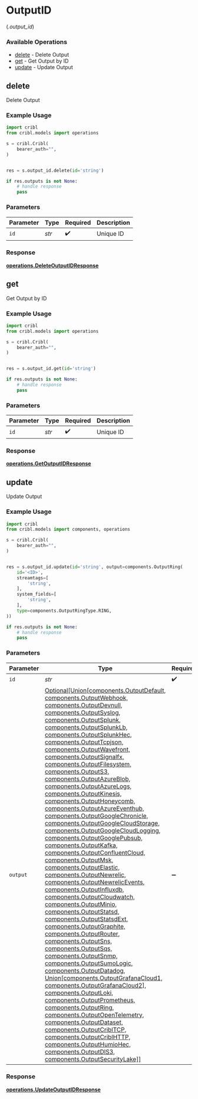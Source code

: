 # OutputID
(*.output_id*)

### Available Operations

* [delete](#delete) - Delete Output
* [get](#get) - Get Output by ID
* [update](#update) - Update Output

## delete

Delete Output

### Example Usage

```python
import cribl
from cribl.models import operations

s = cribl.Cribl(
    bearer_auth="",
)


res = s.output_id.delete(id='string')

if res.outputs is not None:
    # handle response
    pass
```

### Parameters

| Parameter          | Type               | Required           | Description        |
| ------------------ | ------------------ | ------------------ | ------------------ |
| `id`               | *str*              | :heavy_check_mark: | Unique ID          |


### Response

**[operations.DeleteOutputIDResponse](../../models/operations/deleteoutputidresponse.md)**


## get

Get Output by ID

### Example Usage

```python
import cribl
from cribl.models import operations

s = cribl.Cribl(
    bearer_auth="",
)


res = s.output_id.get(id='string')

if res.outputs is not None:
    # handle response
    pass
```

### Parameters

| Parameter          | Type               | Required           | Description        |
| ------------------ | ------------------ | ------------------ | ------------------ |
| `id`               | *str*              | :heavy_check_mark: | Unique ID          |


### Response

**[operations.GetOutputIDResponse](../../models/operations/getoutputidresponse.md)**


## update

Update Output

### Example Usage

```python
import cribl
from cribl.models import components, operations

s = cribl.Cribl(
    bearer_auth="",
)


res = s.output_id.update(id='string', output=components.OutputRing(
    id='<ID>',
    streamtags=[
        'string',
    ],
    system_fields=[
        'string',
    ],
    type=components.OutputRingType.RING,
))

if res.outputs is not None:
    # handle response
    pass
```

### Parameters

| Parameter                                                                                                                                                                                                                                                                                                                                                                                                                                                                                                                                                                                                                                                                                                                                                                                                                                                                                                                                                                                                                                                                                                                                                                                                                                                                                                                                                                                                                                                                                                      | Type                                                                                                                                                                                                                                                                                                                                                                                                                                                                                                                                                                                                                                                                                                                                                                                                                                                                                                                                                                                                                                                                                                                                                                                                                                                                                                                                                                                                                                                                                                           | Required                                                                                                                                                                                                                                                                                                                                                                                                                                                                                                                                                                                                                                                                                                                                                                                                                                                                                                                                                                                                                                                                                                                                                                                                                                                                                                                                                                                                                                                                                                       | Description                                                                                                                                                                                                                                                                                                                                                                                                                                                                                                                                                                                                                                                                                                                                                                                                                                                                                                                                                                                                                                                                                                                                                                                                                                                                                                                                                                                                                                                                                                    |
| -------------------------------------------------------------------------------------------------------------------------------------------------------------------------------------------------------------------------------------------------------------------------------------------------------------------------------------------------------------------------------------------------------------------------------------------------------------------------------------------------------------------------------------------------------------------------------------------------------------------------------------------------------------------------------------------------------------------------------------------------------------------------------------------------------------------------------------------------------------------------------------------------------------------------------------------------------------------------------------------------------------------------------------------------------------------------------------------------------------------------------------------------------------------------------------------------------------------------------------------------------------------------------------------------------------------------------------------------------------------------------------------------------------------------------------------------------------------------------------------------------------- | -------------------------------------------------------------------------------------------------------------------------------------------------------------------------------------------------------------------------------------------------------------------------------------------------------------------------------------------------------------------------------------------------------------------------------------------------------------------------------------------------------------------------------------------------------------------------------------------------------------------------------------------------------------------------------------------------------------------------------------------------------------------------------------------------------------------------------------------------------------------------------------------------------------------------------------------------------------------------------------------------------------------------------------------------------------------------------------------------------------------------------------------------------------------------------------------------------------------------------------------------------------------------------------------------------------------------------------------------------------------------------------------------------------------------------------------------------------------------------------------------------------- | -------------------------------------------------------------------------------------------------------------------------------------------------------------------------------------------------------------------------------------------------------------------------------------------------------------------------------------------------------------------------------------------------------------------------------------------------------------------------------------------------------------------------------------------------------------------------------------------------------------------------------------------------------------------------------------------------------------------------------------------------------------------------------------------------------------------------------------------------------------------------------------------------------------------------------------------------------------------------------------------------------------------------------------------------------------------------------------------------------------------------------------------------------------------------------------------------------------------------------------------------------------------------------------------------------------------------------------------------------------------------------------------------------------------------------------------------------------------------------------------------------------- | -------------------------------------------------------------------------------------------------------------------------------------------------------------------------------------------------------------------------------------------------------------------------------------------------------------------------------------------------------------------------------------------------------------------------------------------------------------------------------------------------------------------------------------------------------------------------------------------------------------------------------------------------------------------------------------------------------------------------------------------------------------------------------------------------------------------------------------------------------------------------------------------------------------------------------------------------------------------------------------------------------------------------------------------------------------------------------------------------------------------------------------------------------------------------------------------------------------------------------------------------------------------------------------------------------------------------------------------------------------------------------------------------------------------------------------------------------------------------------------------------------------- |
| `id`                                                                                                                                                                                                                                                                                                                                                                                                                                                                                                                                                                                                                                                                                                                                                                                                                                                                                                                                                                                                                                                                                                                                                                                                                                                                                                                                                                                                                                                                                                           | *str*                                                                                                                                                                                                                                                                                                                                                                                                                                                                                                                                                                                                                                                                                                                                                                                                                                                                                                                                                                                                                                                                                                                                                                                                                                                                                                                                                                                                                                                                                                          | :heavy_check_mark:                                                                                                                                                                                                                                                                                                                                                                                                                                                                                                                                                                                                                                                                                                                                                                                                                                                                                                                                                                                                                                                                                                                                                                                                                                                                                                                                                                                                                                                                                             | Unique ID                                                                                                                                                                                                                                                                                                                                                                                                                                                                                                                                                                                                                                                                                                                                                                                                                                                                                                                                                                                                                                                                                                                                                                                                                                                                                                                                                                                                                                                                                                      |
| `output`                                                                                                                                                                                                                                                                                                                                                                                                                                                                                                                                                                                                                                                                                                                                                                                                                                                                                                                                                                                                                                                                                                                                                                                                                                                                                                                                                                                                                                                                                                       | [Optional[Union[components.OutputDefault, components.OutputWebhook, components.OutputDevnull, components.OutputSyslog, components.OutputSplunk, components.OutputSplunkLb, components.OutputSplunkHec, components.OutputTcpjson, components.OutputWavefront, components.OutputSignalfx, components.OutputFilesystem, components.OutputS3, components.OutputAzureBlob, components.OutputAzureLogs, components.OutputKinesis, components.OutputHoneycomb, components.OutputAzureEventhub, components.OutputGoogleChronicle, components.OutputGoogleCloudStorage, components.OutputGoogleCloudLogging, components.OutputGooglePubsub, components.OutputKafka, components.OutputConfluentCloud, components.OutputMsk, components.OutputElastic, components.OutputNewrelic, components.OutputNewrelicEvents, components.OutputInfluxdb, components.OutputCloudwatch, components.OutputMinio, components.OutputStatsd, components.OutputStatsdExt, components.OutputGraphite, components.OutputRouter, components.OutputSns, components.OutputSqs, components.OutputSnmp, components.OutputSumoLogic, components.OutputDatadog, Union[components.OutputGrafanaCloud1, components.OutputGrafanaCloud2], components.OutputLoki, components.OutputPrometheus, components.OutputRing, components.OutputOpenTelemetry, components.OutputDataset, components.OutputCriblTCP, components.OutputCriblHTTP, components.OutputHumioHec, components.OutputDlS3, components.OutputSecurityLake]]](../../models/shared/output.md) | :heavy_minus_sign:                                                                                                                                                                                                                                                                                                                                                                                                                                                                                                                                                                                                                                                                                                                                                                                                                                                                                                                                                                                                                                                                                                                                                                                                                                                                                                                                                                                                                                                                                             | Output object to be updated                                                                                                                                                                                                                                                                                                                                                                                                                                                                                                                                                                                                                                                                                                                                                                                                                                                                                                                                                                                                                                                                                                                                                                                                                                                                                                                                                                                                                                                                                    |


### Response

**[operations.UpdateOutputIDResponse](../../models/operations/updateoutputidresponse.md)**

